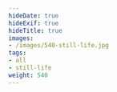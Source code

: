 ```yaml
---
hideDate: true
hideExif: true
hideTitle: true
images:
- /images/540-still-life.jpg
tags:
- all
- still-life
weight: 540
---
```

